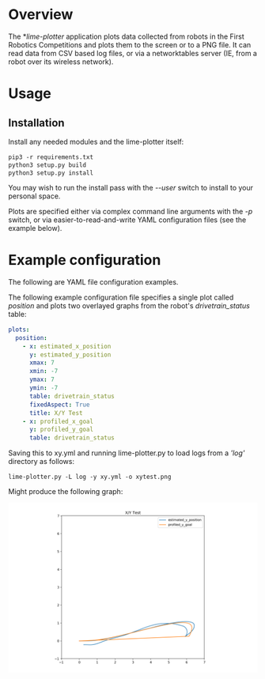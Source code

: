 # Overview

The **lime-plotter* application plots data collected from robots in
the First Robotics Competitions and plots them to the screen or to a
PNG file.  It can read data from CSV based log files, or via a
networktables server (IE, from a robot over its wireless network).

# Usage

## Installation

Install any needed modules and the lime-plotter itself:

```
pip3 -r requirements.txt
python3 setup.py build
python3 setup.py install
```

You may wish to run the install pass with the *--user* switch to
install to your personal space.

Plots are specified either via complex command line arguments with the
*-p* switch, or via easier-to-read-and-write YAML configuration files
(see the example below).


# Example configuration

The following are YAML file configuration examples.

The following example configuration file specifies a single plot
called *position* and plots two overlayed graphs from the
robot's *drivetrain_status* table:

``` yaml
plots:
  position:
    - x: estimated_x_position
      y: estimated_y_position
      xmax: 7
      xmin: -7
      ymax: 7
      ymin: -7
      table: drivetrain_status
      fixedAspect: True
	  title: X/Y Test
    - x: profiled_x_goal
      y: profiled_y_goal
      table: drivetrain_status
```

Saving this to xy.yml and running lime-plotter.py to load logs from a
*'log'* directory as follows:

    lime-plotter.py -L log -y xy.yml -o xytest.png
	
Might produce the following graph:

![X/Y Test Graph](./images/xytest.png)

